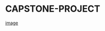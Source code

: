 # CAPSTONE-PROJECT
[image](https://user-images.githubusercontent.com/113563175/218830504-d6d98888-1422-46c9-994b-ecfb2d9a765e.png)
